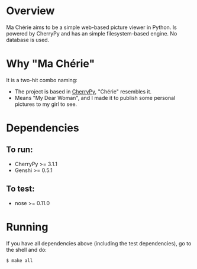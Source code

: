 Overview
========

Ma Chérie aims to be a simple web-based picture viewer in Python.
Is powered by CherryPy and has an simple filesystem-based engine.
No database is used.

Why "Ma Chérie"
===============

It is a two-hit combo naming:
* The project is based in [CherryPy](http://www.cherrypy.org/ "CherryPy"), "Chérie" resembles it.
* Means "My Dear Woman", and I made it to publish some personal pictures to my girl to see.

Dependencies
============

To run:
-------

* CherryPy >= 3.1.1
* Genshi >= 0.5.1

To test:
--------
* nose >= 0.11.0

Running
=======

If you have all dependencies above (including the test dependencies),
go to the shell and do:

    $ make all
